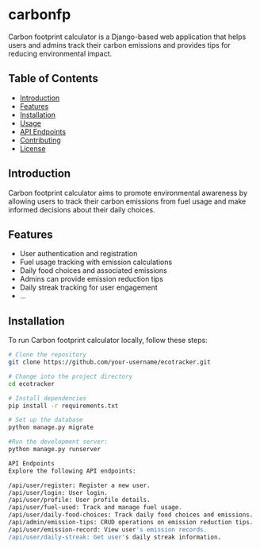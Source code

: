 # carbonfp
Carbon footprint calculator is a Django-based web application that helps users and admins track their carbon emissions and provides tips for reducing environmental impact.

## Table of Contents

- [Introduction](#introduction)
- [Features](#features)
- [Installation](#installation)
- [Usage](#usage)
- [API Endpoints](#api-endpoints)
- [Contributing](#contributing)
- [License](#license)

## Introduction

Carbon footprint calculator aims to promote environmental awareness by allowing users to track their carbon emissions from fuel usage and make informed decisions about 
their daily choices.

## Features

- User authentication and registration
- Fuel usage tracking with emission calculations
- Daily food choices and associated emissions
- Admins can provide emission reduction tips
- Daily streak tracking for user engagement
- ...

## Installation

To run Carbon footprint calculator locally, follow these steps:

```bash
# Clone the repository
git clone https://github.com/your-username/ecotracker.git

# Change into the project directory
cd ecotracker

# Install dependencies
pip install -r requirements.txt

# Set up the database
python manage.py migrate

#Run the development server:
python manage.py runserver

API Endpoints
Explore the following API endpoints:

/api/user/register: Register a new user.
/api/user/login: User login.
/api/user/profile: User profile details.
/api/user/fuel-used: Track and manage fuel usage.
/api/user/daily-food-choices: Track daily food choices and emissions.
/api/admin/emission-tips: CRUD operations on emission reduction tips.
/api/user/emission-record: View user's emission records.
/api/user/daily-streak: Get user's daily streak information.
